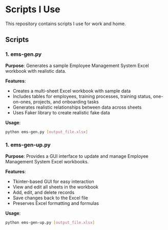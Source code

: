 # Scripts I Use 

This repository contains scripts I use for work and home.

## Scripts

### 1. ems-gen.py

**Purpose**: Generates a sample Employee Management System Excel workbook with realistic data.

**Features**:
- Creates a multi-sheet Excel workbook with sample data
- Includes tables for employees, training processes, training status, one-on-ones, projects, and onboarding tasks
- Generates realistic relationships between data across sheets
- Uses Faker library to create realistic fake data

**Usage**:
```bash
python ems-gen.py [output_file.xlsx]
```

### 1. ems-gen-up.py

**Purpose**: Provides a GUI interface to update and manage Employee Management System Excel workbooks.

**Features**:
- Tkinter-based GUI for easy interaction
- View and edit all sheets in the workbook
- Add, edit, and delete records
- Save changes back to the Excel file
- Preserves Excel formatting and formulas

**Usage**:
```bash
python ems-gen-up.py [output_file.xlsx]
